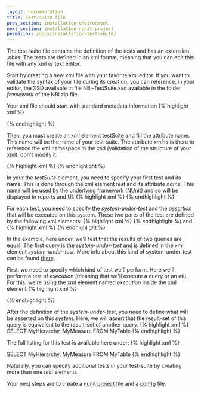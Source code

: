 ```yaml
---
layout: documentation
title: Test-suite file
prev_section: installation-environment
next_section: installation-nunit-project
permalink: /docs/installation-test-suite/
---
```

The test-suite file contains the definition of the tests and has an extension *.nbits*. The tests are defined in an xml format, meaning that you can edit this file with any xml or text editor.

Start by creating a new xml file with your favorite xml editor. If you want to validate the syntax of your file during its creation, you can reference, in your editor, the XSD available in file NBi-TestSuite.xsd available in the folder *framework* of the NBi zip file.

Your xml file should start with standard metadata information
{% highlight xml %}
<?xml version="1.0" encoding="utf-8"?>
{% endhighlight %}

Then, you must create an xml element testSuite and fill the attribute name. This name will be the name of your test-suite. The attribute *xmlns* is there to reference the xml namespace in the xsd (validation of the structure of your xml): don't modify it.

{% highlight xml %}
<testSuite name="My first test suite" xmlns="http://NBi/TestSuite">
{% endhighlight %}

In your the *testSuite* element, you need to specify your first test and its name. This is done through the xml element *test* and its attribute *name*. This name will be used by the underlying framework (NUnit) and so will be displayed in reports and UI.
{% highlight xml %}
<test name="my first test"/>
{% endhighlight %}

For each test, you need to specify the *system-under-test* and the *assertion* that will be executed on this system. These two parts of the test are defined by the following xml elements:
{% highlight xml %}
<system-under-test />
{% endhighlight %}
and
{% highlight xml %}
<assert />
{% endhighlight %}

In the example, here under, we'll test that the results of two queries are equal. The first query is the *system-under-test* and is defined in the xml element *system-under-test*. More info about this kind of system-under-test can be found [there](../equivalence-resultsets).

First, we need to specify which kind of test we'll perform. Here we'll perform a test of *execution* (meaning that we'll execute a query or an etl). For this, we're using the xml element named *execution* inside the xml element
{% highlight xml %}
<system-under-test>
 <execution>
  <query connectionString="...">
   <![CDATA[
   SELECT
    {[Measure].[MyMeasure]} ON 0,
    {[MyDimension].[MyHierarchy].Members} ON 1
   FROM
    MyCube
   ]]>
 </execution>
</system-under-test>
{% endhighlight %}

After the definition of the *system-under-test*, you need to define what will be asserted on this *system*. Here, we will assert that the result-set of this query is equivalent to the result-set of another query.
{% highlight xml %}
<assert>
 <equalTo>
  <query connectionString="...">
   SELECT MyHierarchy, MyMeasure FROM MyTable
  </query>
 </equalTo>
</assert>
{% endhighlight %}

The full listing for this test is available here under:
{% highlight xml %}
<?xml version="1.0" encoding="utf-8"?>
<testSuite name="My first test suite" xmlns="http://NBi/TestSuite">
 <test name="My first test">
  <system-under-test>
   <execution>
    <query connectionString="...">
     <![CDATA[
     SELECT
      {[Measure].[MyMeasure]} ON 0,
      {[MyDimension].[MyHierarchy].Members} ON 1
     FROM
      MyCube
     ]]>
   </execution>
  </system-under-test>
  <assert>
   <equalTo>
    <query connectionString="...">
     SELECT MyHierarchy, MyMeasure FROM MyTable
    </query>
   </equalTo>
  </assert>
 </test>
</testSuite>
{% endhighlight %}

Naturally, you can specify additional tests in your test-suite by creating more than one *test* elements.

Your next steps are to create a [nunit project file](../installation-nunit-project) and a [config file](../installation-config).
